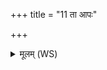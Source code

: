 +++
title = "11 ता आपः"

+++
<details><summary>मूलम् (WS)</summary>

ता आपः शिवा आपो ऽयक्ष्मङ्करणीरपः ।  
यथैव तृष्यते मयस्तास्त आद्युक्तभेषजी ॥ ११ ॥
</details>